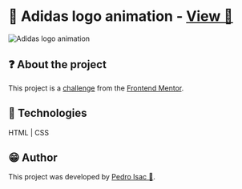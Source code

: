
# 👟 Adidas logo animation - [View 🔗](https://pedro-isacss.github.io/projects/frontend/adidas-logo-animation/index.html)
![Adidas logo animation](https://i.pinimg.com/564x/d1/bb/e0/d1bbe082e6c5f3d7502c8c7b762227f9.jpg)

## ❓ About the project
This project is a [challenge](https://www.frontendmentor.io/challenges/chat-app-css-illustration-O5auMkFqY) from the [Frontend Mentor](https://www.frontendmentor.io/).

## 🧱 Technologies
HTML | CSS

## 😁 Author
This project was developed by [Pedro Isac 🔗](https://pedro-isacss.github.io/).

